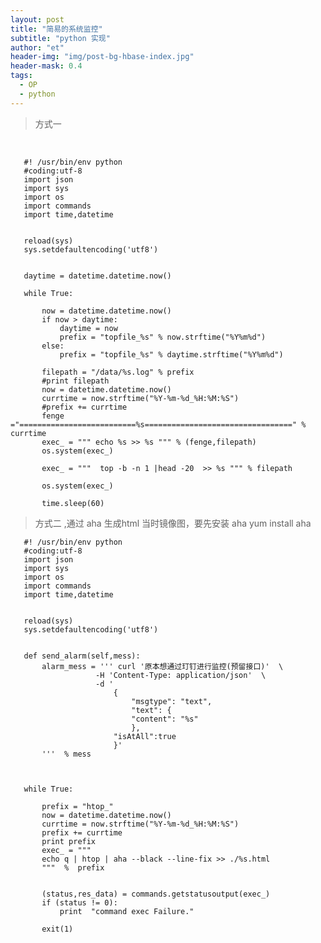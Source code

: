 ```yaml
---
layout: post
title: "简易的系统监控"
subtitle: "python 实现"
author: "et"
header-img: "img/post-bg-hbase-index.jpg"
header-mask: 0.4
tags:
  - OP
  - python 
---
```



>  方式一 


<br>

       #! /usr/bin/env python
       #coding:utf-8
       import json
       import sys
       import os
       import commands
       import time,datetime
       
       
       reload(sys)  
       sys.setdefaultencoding('utf8')
       
       
       daytime = datetime.datetime.now()
       
       while True:
            
           now = datetime.datetime.now()
           if now > daytime:
               daytime = now
               prefix = "topfile_%s" % now.strftime("%Y%m%d")
           else:
               prefix = "topfile_%s" % daytime.strftime("%Y%m%d")
       
           filepath = "/data/%s.log" % prefix
           #print filepath
           now = datetime.datetime.now()
           currtime = now.strftime("%Y-%m-%d_%H:%M:%S")
           #prefix += currtime
           fenge ="==========================%s=================================" %  currtime
           exec_ = """ echo %s >> %s """ % (fenge,filepath)
           os.system(exec_)
       
           exec_ = """  top -b -n 1 |head -20  >> %s """ % filepath
       
           os.system(exec_)
       
           time.sleep(60)  





>  方式二  ,通过 aha 生成html 当时镜像图，要先安装 aha 
       yum install aha   

       #! /usr/bin/env python
       #coding:utf-8
       import json
       import sys
       import os
       import commands
       import time,datetime
       
       
       reload(sys)  
       sys.setdefaultencoding('utf8')   
       
       
       def send_alarm(self,mess):
           alarm_mess = ''' curl '原本想通过玎钉进行监控(预留接口)'  \
                       -H 'Content-Type: application/json'  \
                       -d '
                           {
                               "msgtype": "text", 
                               "text": {
                               "content": "%s"
                               },
                           "isAtAll":true
                           }'
           '''  % mess
       
       
       
       while True:
       
           prefix = "htop_"
           now = datetime.datetime.now()
           currtime = now.strftime("%Y-%m-%d_%H:%M:%S")
           prefix += currtime
           print prefix
           exec_ = """ 
           echo q | htop | aha --black --line-fix >> ./%s.html
           """  %  prefix
       
       
           (status,res_data) = commands.getstatusoutput(exec_)
           if (status != 0):
               print  "command exec Failure."
       
           exit(1)
